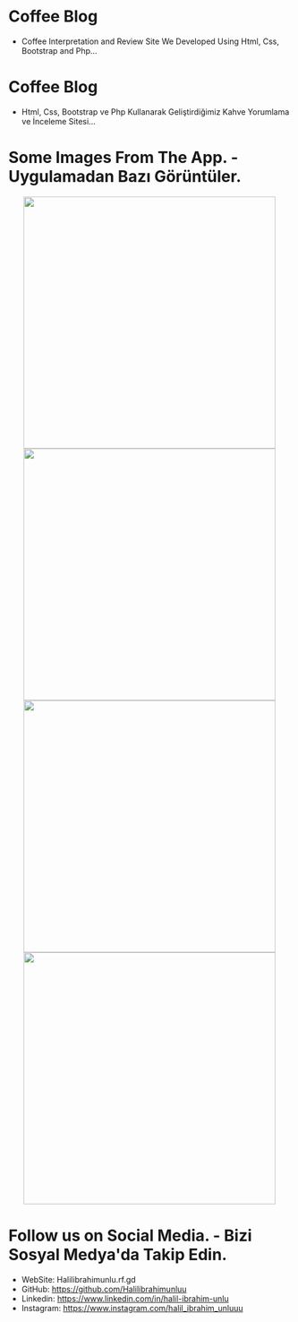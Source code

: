 # Coffee Blog
* Coffee Interpretation and Review Site We Developed Using Html, Css, Bootstrap and Php...

# Coffee Blog
* Html, Css, Bootstrap ve Php Kullanarak Geliştirdiğimiz Kahve Yorumlama ve İnceleme Sitesi...

# Some Images From The App. - Uygulamadan Bazı Görüntüler.

<p align="center">
  <img src="https://i.hizliresim.com/oh6um61.JPG" width="450">
  <img src="https://i.hizliresim.com/o8l5sqa.JPG" width="450">
  <img src="https://i.hizliresim.com/9nnjng7.JPG" width="450">
  <img src="https://i.hizliresim.com/6juy0q5.JPG" width="450">
</p>


# Follow us on Social Media. - Bizi Sosyal Medya'da Takip Edin.
* WebSite: Halilibrahimunlu.rf.gd
* GitHub: https://github.com/Halilibrahimunluu
* Linkedin: https://www.linkedin.com/in/halil-ibrahim-unlu
* Instagram: https://www.instagram.com/halil_ibrahim_unluuu
